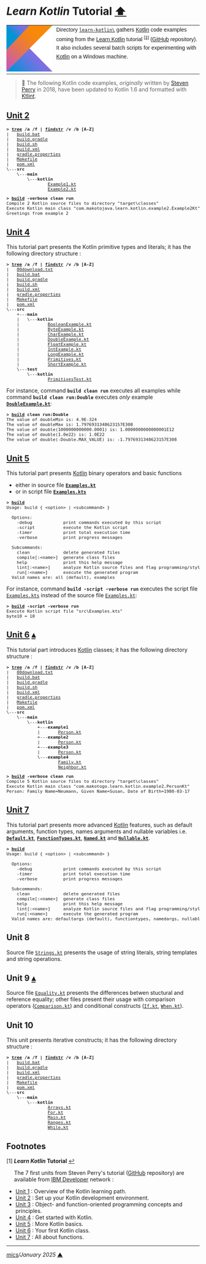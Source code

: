 # <span id="top">*Learn Kotlin* Tutorial</span> <span style="size:30%;"><a href="../README.md">⬆</a></span>

<table style="font-family:Helvetica,Arial;line-height:1.6;">
  <tr>
  <td style="border:0;padding:0 10px 0 0;min-width:120px;"><a href="https://kotlinlang.org/" rel="external"><img src="../docs/kotlin.png" width="120" alt="Kotlin project"/></a></td>
  <td style="border:0;padding:0;vertical-align:text-top;">Directory <a href="."><code>learn-kotlin\</code></a> gathers <a href="https://kotlinlang.org/" rel="external">Kotlin</a> code examples coming from the <a href="https://developer.ibm.com/series/learn-kotlin/" rel="external">Learn Kotlin</a> tutorial <sup id="anchor_01"><a href="#footnote_01">[1]</a></sup> (<a href="https://github.com/jstevenperry/IBM-Developer/tree/master/Kotlin" rel="external">GitHub</a> repository).<br/>
  It also includes several batch scripts for experimenting with <a href="https://kotlinlang.org/" rel="external">Kotlin</a> on a Windows machine.
  </td>
  </tr>
</table>

> **:mag_right:** The following Kotlin code examples, *originally* written by [Steven Perry](https://github.com/jstevenperry) in 2018, have been updated to Kotlin 1.6 and formatted with [Ktlint](https://ktlint.github.io/).

## <span id="unit_02">[Unit 2][unit_02]</span>

<pre style="font-size:80%;">
<b>&gt; <a href="https://learn.microsoft.com/en-us/windows-server/administration/windows-commands/tree" rel="external">tree</a> /a /f | <a href="https://learn.microsoft.com/en-us/windows-server/administration/windows-commands/findstr" rel="external">findstr</a> /v /b [A-Z]</b>
|   <a href="./Unit_02/build.bat">build.bat</a>
|   <a href="./Unit_02/build.gradle">build.gradle</a>
|   <a href="./Unit_02/build.sh">build.sh</a>
|   <a href="./Unit_02/build.xml">build.xml</a>
|   <a href="./Unit_02/gradle.properties">gradle.properties</a>
|   <a href="./Unit_02/Makefile">Makefile</a>
|   <a href="./Unit_02/pom.xml">pom.xml</a>
\---<b>src</b>
    \---<b>main</b>
        \---<b>kotlin</b>
                <a href="./Unit_02/src/main/kotlin/Example1.kt">Example1.kt</a>
                <a href="./Unit_02/src/main/kotlin/Example2.kt">Example2.kt</a>
</pre>

<pre style="font-size:80%;">
<b>&gt; <a href="./Unit_02/build.bat">build</a> -verbose clean run</b>
Compile 2 Kotlin source files to directory "target\classes"
Execute Kotlin main class "com.makotojava.learn.kotlin.example2.Example2Kt"
Greetings from example 2
</pre>

## <span id="unit_04">[Unit 4][unit_04]</span>

This tutorial part presents the Kotlin primitive types and literals; it has the following directory structure :

<pre style="font-size:80%;">
<b>&gt; <a href="https://learn.microsoft.com/en-us/windows-server/administration/windows-commands/tree" rel="external">tree</a> /a /f | <a href="https://learn.microsoft.com/en-us/windows-server/administration/windows-commands/findstr" rel="external">findstr</a> /v /b [A-Z]</b>
|   <a href="./Unit_04/00download.txt">00download.txt</a>
|   <a href="./Unit_04/build.bat">build.bat</a>
|   <a href="./Unit_04/build.gradle">build.gradle</a>
|   <a href="./Unit_04/build.sh">build.sh</a>
|   <a href="./Unit_04/build.xml">build.xml</a>
|   <a href="./Unit_04/gradle.properties">gradle.properties</a>
|   <a href="./Unit_04/Makefile">Makefile</a>
|   <a href="./Unit_04/pom.xml">pom.xml</a>
\---<b>src</b>
    +---<b>main</b>
    |   \---<b>kotlin</b>
    |           <a href="./Unit_04/src/main/kotlin/BooleanExample.kt">BooleanExample.kt</a>
    |           <a href="./Unit_04/src/main/kotlin/ByteExample.kt">ByteExample.kt</a>
    |           <a href="./Unit_04/src/main/kotlin/CharExample.kt">CharExample.kt</a>
    |           <a href="./Unit_04/src/main/kotlin/DoubleExample.kt">DoubleExample.kt</a>
    |           <a href="./Unit_04/src/main/kotlin/FloatExample.kt">FloatExample.kt</a>
    |           <a href="./Unit_04/src/main/kotlin/IntExample.kt">IntExample.kt</a>
    |           <a href="./Unit_04/src/main/kotlin/LongExample.kt">LongExample.kt</a>
    |           <a href="./Unit_04/src/main/kotlin/Primitives.kt">Primitives.kt</a>
    |           <a href="./Unit_04/src/main/kotlin/ShortExample.kt">ShortExample.kt</a>
    \---<b>test</b>
        \---<b>kotlin</b>
                <a href="./Unit_04/src/test/kotlin/PrimitivesTest.kt">PrimitivesTest.kt</a>
</pre>

For instance, command **`build clean run`** executes all examples while command **`build clean run:Double`** executes *only* example [**`DoubleExample.kt`**](Unit_04/src/main/kotlin/DoubleExample.kt):

<pre style="font-size:80%;">
<b>&gt; <a href="Unit_04/build.bat">build</a> clean run:Double</b>
The value of doubleMin is: 4.9E-324
The value of doubleMax is: 1.7976931348623157E308
The value of double(1000000000000.0001) is: 1.0000000000000001E12
The value of double(1.0e22) is: 1.0E22
The value of double(-Double.MAX_VALUE) is: -1.7976931348623157E308
</pre>

## <span id="unit_05">[Unit 5][unit_05]</span>

This tutorial part presents [Kotlin] binary operators and basic functions
- either in source file [**`Examples.kt`**](Unit_05/src/main/kotlin/Examples.kt)
- or in script file [**`Examples.kts`**](Unit_05/src/Examples.kts)

<pre style="font-size:80%;">
<b>&gt; <a href="Unit_05/build.bat">build</a></b>
Usage: build { &lt;option&gt; | &lt;subcommand&gt; }

  Options:
    -debug            print commands executed by this script
    -script           execute the Kotlin script
    -timer            print total execution time
    -verbose          print progress messages

  Subcommands:
    clean             delete generated files
    compile[:&lt;name&gt;]  generate class files
    help              print this help message
    lint[:&lt;name&gt;]     analyze Kotlin source files and flag programming/stylistic errors
    run[:&lt;name&gt;]      execute the generated program
  Valid names are: all (default), examples
</pre>

For instance, command **`build -script -verbose run`** executes the script file [`Examples.kts`](Unit_05/src/Examples.kts) instead of the source file [`Examples.kt`](Unit_05/src/main/kotlin/Examples.kt):

<pre style="font-size:80%;">
<b>&gt; <a href="Unit_05/build.bat">build</a> -script -verbose run</b>
Execute Kotlin script file "src\Examples.kts"
byte10 = 10
</pre>

## <span id="unit_06">[Unit 6][unit_06]</span> [**&#x25B4;**](#top)

This tutorial part introduces [Kotlin] classes; it has the following directory structure :

<pre style="font-size:80%;">
<b>&gt; <a href="https://learn.microsoft.com/en-us/windows-server/administration/windows-commands/tree" rel="external">tree</a> /a /f | <a href="https://learn.microsoft.com/en-us/windows-server/administration/windows-commands/findstr" rel="external">findstr</a> /v /b [A-Z]</b>
|   <a href="./Unit_06/00download.txt">00download.txt</a>
|   <a href="./Unit_06/build.bat">build.bat</a>
|   <a href="./Unit_06/build.gradle">build.gradle</a>
|   <a href="./Unit_06/build.sh">build.sh</a>
|   <a href="./Unit_06/build.xml">build.xml</a>
|   <a href="./Unit_06/gradle.properties">gradle.properties</a>
|   <a href="./Unit_06/Makefile">Makefile</a>
|   <a href="./Unit_06/pom.xml">pom.xml</a>
\---<b>src</b>
    \---<b>main</b>
        \---<b>kotlin</b>
            +---<b>example1</b>
            |       <a href="./Unit_06/src/main/kotlin/example1/Person.kt">Person.kt</a>
            +---<b>example2</b>
            |       <a href="./Unit_06/src/main/kotlin/example2/Person.kt">Person.kt</a>
            +---<b>example3</b>
            |       <a href="./Unit_06/src/main/kotlin/example3/Person.kt">Person.kt</a>
            \---<b>example4</b>
                    <a href="./Unit_06/src/main/kotlin/example4/Family.kt">Family.kt</a>
                    <a href="./Unit_06/src/main/kotlin/example4/Neighbor.kt">Neighbor.kt</a>
</pre>

<pre style="font-size:80%;">
<b>&gt; <a href="Unit_06/build.bat">build</a> -verbose clean run</b>
Compile 5 Kotlin source files to directory "target\classes"
Execute Kotlin main class "com.makotogo.learn.kotlin.example2.PersonKt"
Person: Family Name=Neumann, Given Name=Susan, Date of Birth=1980-03-17
</pre>

## <span id="unit_07">[Unit 7][unit_07]</span>

This tutorial part presents more advanced [Kotlin] features, such as default arguments, function types, names arguments and nullable variables i.e. [**`Default.kt`**](Unit_07/src/main/kotlin/defaultargs), [**`FunctionTypes.kt`**](Unit_07/src/main/kotlin/functiontypes), [**`Named.kt`**](Unit_07/src/main/kotlin/namedargs) and [**`Nullable.kt`**](Unit_07/src/main/kotlin/nullable).

<pre style="font-size:80%;">
<b>&gt; <a href="Unit_07/build.bat">build</a></b>
Usage: build { &lt;option&gt; | &lt;subcommand&gt; }

  Options:
    -debug            print commands executed by this script
    -timer            print total execution time
    -verbose          print progress messages

  Subcommands:
    clean             delete generated files
    compile[:&lt;name&gt;]  generate class files
    help              print this help message
    lint[:&lt;name&gt;]     analyze Kotlin source files and flag programming/stylistic errors
    run[:&lt;name&gt;]      execute the generated program
  Valid names are: defaultargs (default), functiontypes, namedargs, nullable
</pre>

## <span id="unit_08">Unit 8</span>

Source file [`Strings.kt`](Unit_08/src/main/kotlin/Strings.kt) presents the usage of string literals, string templates and string operations.

## <span id="unit_09">Unit 9</span> [**&#x25B4;**](#top)

Source file [`Equality.kt`](Unit_09/src/main/kotlin/Equality.kt) presents the differences betwen stuctural and reference equality; other files present their usage with comparison operators ([`Comparison.kt`](Unit_09/src/main/kotlin/Comparison.kt)) and conditional constructs ([`If.kt`](Unit_09/src/main/kotlin/If.kt), [`When.kt`](Unit_09/src/main/kotlin/When.kt)).

## <span id="unit_10">Unit 10</span>

This unit presents iterative constructs; it has the following directory structure :

<pre style="font-size:80%;">
<b>&gt; <a href="https://learn.microsoft.com/en-us/windows-server/administration/windows-commands/tree" rel="external">tree</a> /a /f | <a href="">findstr</a> /v /b [A-Z]</b>
|   <a href="./Unit_10/build.bat">build.bat</a>
|   <a href="./Unit_10/build.gradle">build.gradle</a>
|   <a href="./Unit_10/build.xml">build.xml</a>
|   <a href="./Unit_10/gradle.properties">gradle.properties</a>
|   <a href="./Unit_10/Makefile">Makefile</a>
|   <a href="./Unit_10/pom.xml">pom.xml</a>
\---<b>src</b>
    \---<b>main</b>
        \---<b>kotlin</b>
                <a href="./Unit_10/src/main/kotlin/Arrays.kt">Arrays.kt</a>
                <a href="./Unit_10/src/main/kotlin/For.kt">For.kt</a>
                <a href="./Unit_10/src/main/kotlin/Main.kt">Main.kt</a>
                <a href="./Unit_10/src/main/kotlin/Ranges.kt">Ranges.kt</a>
                <a href="./Unit_10/src/main/kotlin/While.kt">While.kt</a>
</pre>

## <span id="footnotes">Footnotes</span>

<span name="footnote_01">[1]</span> ***Learn Kotlin* Tutorial** [↩](#anchor_01)

<p style="margin:0 0 1em 20px;">
The 7 first units from Steven Perry's tutorial (<a href="https://github.com/jstevenperry/IBM-Developer/tree/master/Kotlin">GitHub</a> repository) are available from <a href="https://developer.ibm.com">IBM Developer</a> network :
</p>
<ul>
<li><a href="https://developer.ibm.com/series/learn-kotlin/">Unit 1</a> : Overview of the Kotlin learning path.</li>
<li><a href="https://developer.ibm.com/tutorials/learn-kotlin-2/">Unit 2</a> : Set up your Kotlin development environment.</li>
<li><a href="https://developer.ibm.com/tutorials/learn-kotlin-3/">Unit 3</a> : Object- and function-oriented programming concepts and principles.</li>
<li><a href="https://developer.ibm.com/tutorials/learn-kotlin-4/">Unit 4</a> : Get started with Kotlin.</li>
<li><a href="https://developer.ibm.com/tutorials/learn-kotlin-5/">Unit 5</a> : More Kotlin basics.</li>
<li><a href="https://developer.ibm.com/tutorials/learn-kotlin-6/">Unit 6</a> : Your first Kotlin class.</li>
<li><a href="https://developer.ibm.com/tutorials/learn-kotlin-7/">Unit 7</a> : All about functions.</li>
</ul>

***

*[mics](https://lampwww.epfl.ch/~michelou/)/January 2025* [**&#9650;**](#top)
<span id="bottom">&nbsp;</span>

<!-- link refs -->

[kotlin]: https://kotlinlang.org/
[unit_02]: https://developer.ibm.com/tutorials/learn-kotlin-2/
[unit_04]: https://developer.ibm.com/tutorials/learn-kotlin-4/
[unit_05]: https://developer.ibm.com/tutorials/learn-kotlin-5/
[unit_06]: https://developer.ibm.com/tutorials/learn-kotlin-6/
[unit_07]: https://developer.ibm.com/tutorials/learn-kotlin-7/
